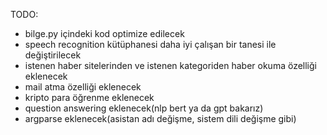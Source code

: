 TODO:

-   bilge.py içindeki kod optimize edilecek
-   speech recognition kütüphanesi daha iyi çalışan bir tanesi ile değiştirilecek
-   istenen haber sitelerinden ve istenen kategoriden haber okuma özelliği eklenecek
-   mail atma özelliği eklenecek
-   kripto para öğrenme eklenecek
-   question answering eklenecek(nlp bert ya da gpt bakarız)
-   argparse eklenecek(asistan adı değişme, sistem dili değişme gibi)

